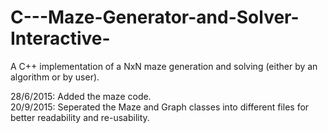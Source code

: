 # C---Maze-Generator-and-Solver-Interactive-
A C++ implementation of a NxN maze generation and solving (either by an algorithm or by user).
  
28/6/2015: Added the maze code.  
20/9/2015: Seperated the Maze and Graph classes into different files for better readability and re-usability.  
